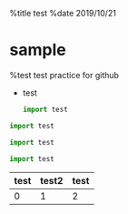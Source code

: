 %title test
%date 2019/10/21

# sample
%test test
practice for github

- test
  ```python
  import test
  ```
  
  

```python
import test
```

<!--- test comment -->


```python :filename
import test
```


```python "10"
import test
```

<!-- attach: test -->

| test | test2 |test |
|---|---|---|
|0|1|2|
